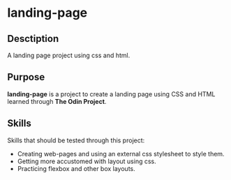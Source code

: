 # landing-page

## Desctiption
A landing page project using css and html.

## Purpose
**landing-page** is a project to create a landing page using CSS and HTML learned through **The Odin Project**.

## Skills
Skills that should be tested through this project:
- Creating web-pages and using an external css stylesheet to style them.
- Getting more accustomed with layout using css. 
- Practicing flexbox and other box layouts.

